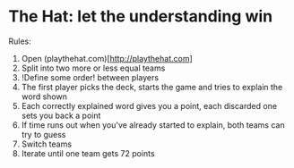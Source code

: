 # The Hat: let the understanding win

Rules:

1. Open (playthehat.com)[http://playthehat.com]
2. Split into two more or less equal teams
3. !Define some order! between players
4. The first player picks the deck, starts the game and tries to explain the word shown
5. Each correctly explained word gives you a point, each discarded one sets you back a point
6. If time runs out when you've already started to explain, both teams can try to guess
7. Switch teams
8. Iterate until one team gets 72 points

